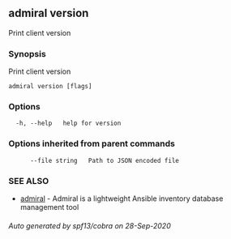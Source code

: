 ## admiral version

Print client version

### Synopsis

Print client version

```
admiral version [flags]
```

### Options

```
  -h, --help   help for version
```

### Options inherited from parent commands

```
      --file string   Path to JSON encoded file
```

### SEE ALSO

* [admiral](admiral.md)	 - Admiral is a lightweight Ansible inventory database management tool

###### Auto generated by spf13/cobra on 28-Sep-2020
